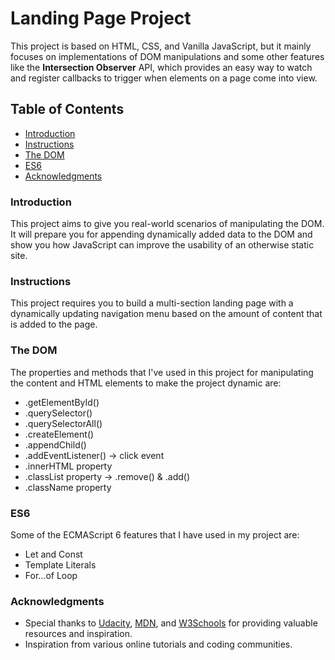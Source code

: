 # Landing Page Project

This project is based on HTML, CSS, and Vanilla JavaScript, but it mainly focuses on implementations of DOM manipulations and some other features like the **Intersection Observer** API, which provides an easy way to watch and register callbacks to trigger when elements on a page come into view.

## Table of Contents

- [Introduction](#introduction)
- [Instructions](#instructions)
- [The DOM](#the-dom)
- [ES6](#es6)
- [Acknowledgments](#acknowledgments)

### Introduction

This project aims to give you real-world scenarios of manipulating the DOM. It will prepare you for appending dynamically added data to the DOM and show you how JavaScript can improve the usability of an otherwise static site.

### Instructions

This project requires you to build a multi-section landing page with a dynamically updating navigation menu based on the amount of content that is added to the page.

### The DOM

The properties and methods that I've used in this project for manipulating the content and HTML elements to make the project dynamic are:

- .getElementById()
- .querySelector()
- .querySelectorAll()
- .createElement()
- .appendChild()
- .addEventListener() -> click event
- .innerHTML property
- .classList property -> .remove() & .add()
- .className property

### ES6

Some of the ECMAScript 6 features that I have used in my project are:

- Let and Const
- Template Literals
- For...of Loop

### Acknowledgments

- Special thanks to [Udacity](https://www.udacity.com/), [MDN](https://developer.mozilla.org/en-US/), and [W3Schools](https://www.w3schools.com/) for providing valuable resources and inspiration.
- Inspiration from various online tutorials and coding communities.

